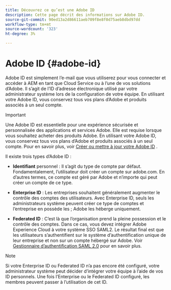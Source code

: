 ```yaml
---
title: Découvrez ce qu’est une Adobe ID
description: Cette page décrit des informations sur Adobe ID.
source-git-commit: 90ed13a2d86611aeb709f8e8f0d75aeb8dbd97dd
workflow-type: tm+mt
source-wordcount: '323'
ht-degree: 3%

---
```



# Adobe ID {#adobe-id}

Adobe ID est simplement l’e-mail que vous utiliserez pour vous connecter et accéder à AEM en tant que Cloud Service ou à l’une de vos solutions d’Adobe. Il s’agit de l’ID d’adresse électronique utilisé par votre administrateur système lors de la configuration de votre équipe. En utilisant votre Adobe ID, vous conservez tous vos plans d’Adobe et produits associés à un seul compte.

>[!IMPORTANT]
>Une Adobe ID est essentielle pour une expérience sécurisée et personnalisée des applications et services Adobe. Elle est requise lorsque vous souhaitez acheter des produits Adobe. En utilisant votre Adobe ID, vous conservez tous vos plans d’Adobe et produits associés à un seul compte. Pour en savoir plus, voir [Créer ou mettre à jour votre Adobe ID](https://helpx.adobe.com/ca/manage-account/using/create-update-adobe-id.html#HowtocreateorupdateyourAdobeID) .

Il existe trois types d’Adobe ID :

* **Identifiant** personnel : Il s’agit du type de compte par défaut. Fondamentalement, l’utilisateur doit créer un compte sur adobe.com. En d’autres termes, ce compte est géré par Adobe et n’importe qui peut créer un compte de ce type.

* **Enterprise ID** : Les entreprises souhaitent généralement augmenter le contrôle des comptes des utilisateurs. Avec Enterprise ID, seuls les administrateurs système peuvent créer ce type de comptes et l’entreprise en possède les ; Adobe les héberge uniquement.

* **Federated ID** : C’est là que l’organisation prend la pleine possession et le contrôle des comptes. Dans ce cas, vous devez intégrer Adobe Experience Cloud à votre système SSO SAML2. Le résultat final est que les utilisateurs s’authentifient sur le système d’authentification unique de leur entreprise et non sur un compte hébergé sur Adobe. Voir [Gestionnaire d’authentification SAML 2.0](https://experienceleague.adobe.com/docs/experience-manager-65/administering/security/saml-2-0-authenticationhandler.html?lang=fr) pour en savoir plus.

>[!NOTE]
>Si votre Enterprise ID ou Federated ID n’a pas encore été configuré, votre administrateur système peut décider d’intégrer votre équipe à l’aide de vos ID personnels. Une fois l’Enterprise ou le Federated ID configuré, les membres peuvent passer à l’utilisation de cet ID.